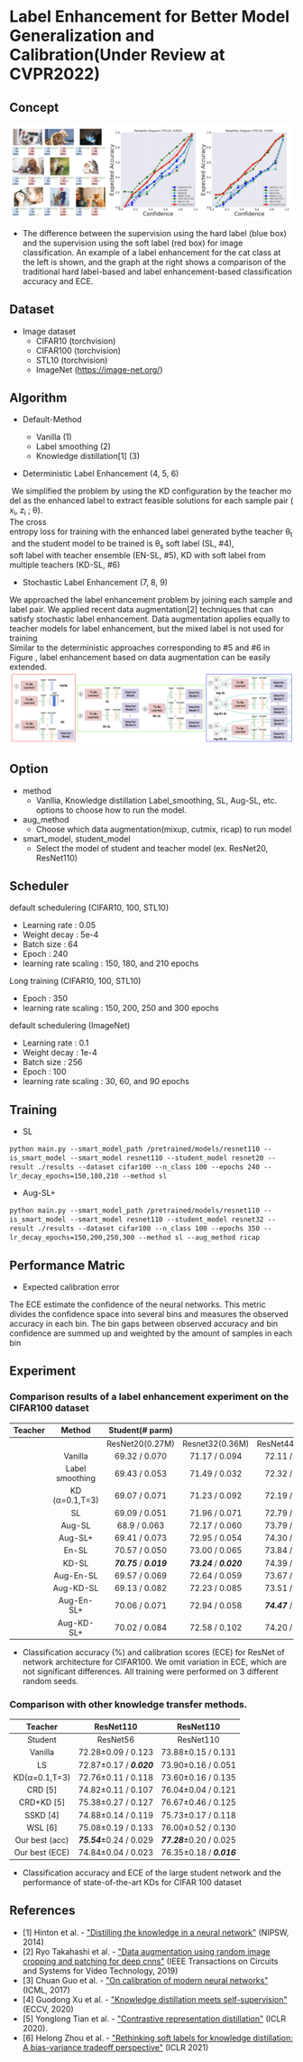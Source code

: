 Label Enhancement for Better Model Generalization and Calibration(Under Review at CVPR2022)
================================

Concept
-----------
![concept](./img/concept.png)
* The difference between the supervision using the hard label (blue box) and the supervision using the soft label (red box)
for image classification. An example of a label enhancement for the cat class at the left is shown, and the graph at the right shows a
comparison of the traditional hard label-based and label enhancement-based classification accuracy and ECE.

Dataset
-------
* Image dataset
  * CIFAR10 (torchvision)
  * CIFAR100 (torchvision)
  * STL10 (torchvision)
  * ImageNet (https://image-net.org/)


Algorithm 
---------
* Default-Method
    * Vanilla (1)
    * Label smoothing (2)
    * Knowledge distillation[1] (3)
    
* Deterministic Label Enhancement (4, 5, 6)

 We simplified the problem by using the KD configuration by the teacher model as the enhanced label to extract feasible solutions for each sample pair (x<sub>i</sub>, z<sub>i</sub>
; θ).   
The cross entropy loss for training with the enhanced label generated bythe teacher θ<sub>t</sub> and the student model to be trained is θ<sub>s</sub> soft label (SL, #4), soft label with teacher ensemble (EN-SL, #5), KD with soft label from multiple teachers (KD-SL, #6)

* Stochastic Label Enhancement (7, 8, 9)

We approached the label enhancement problem by joining each
sample and label pair. We applied recent data augmentation[2]
techniques that can satisfy stochastic label enhancement.
Data augmentation applies equally to teacher models for label enhancement, but the mixed label is not used for training   
Similar to the deterministic approaches corresponding to #5 and #6 in Figure , label enhancement based on data augmentation can be easily extended.
![concept](./img/approach.png)


Option 
--------
* method
  *  Vanllia, Knowledge distillation Label_smoothing, SL, Aug-SL, etc. options to choose how to run the model.
* aug_method 
  * Choose which data augmentation(mixup, cutmix, ricap) to run model
* smart_model, student_model 
  * Select the model of student and teacher model (ex. ResNet20, ResNet110)

Scheduler 
---------
default schedulering (CIFAR10, 100, STL10)
* Learning rate : 0.05
* Weight decay : 5e-4
* Batch size : 64
* Epoch : 240
* learning rate scaling : 150, 180, and 210 epochs

Long training (CIFAR10, 100, STL10)
* Epoch : 350
* learning rate scaling : 150, 200, 250 and 300 epochs

default schedulering (ImageNet)
* Learning rate : 0.1
* Weight decay : 1e-4
* Batch size : 256
* Epoch : 100
* learning rate scaling : 30, 60, and 90 epochs

Training
--------
* SL
```
python main.py --smart_model_path /pretrained/models/resnet110 --is_smart_model --smart_model resnet110 --student_model resnet20 --result ./results --dataset cifar100 --n_class 100 --epochs 240 --lr_decay_epochs=150,180,210 --method sl
```
* Aug-SL+
```
python main.py --smart_model_path /pretrained/models/resnet110 --is_smart_model --smart_model resnet110 --student_model resnet32 --result ./results --dataset cifar100 --n_class 100 --epochs 350 --lr_decay_epochs=150,200,250,300 --method sl --aug_method ricap
```
Performance Matric
--------
* Expected calibration error

The ECE estimate the confidence of the neural networks.
This metric divides the confidence space into several bins and measures the observed accuracy in each bin. The bin gaps between observed accuracy and bin confidence are summed up and weighted by the amount of samples in each bin

Experiment
--------
### Comparison results of a label enhancement experiment on the CIFAR100 dataset

| Teacher 	|      Method     	| Student(# parm) 	|                 	|                 	|                 	|                 	|
|:-------:	|:---------------:	|:---------------:	|:---------------:	|:---------------:	|:---------------:	|:---------------:	|
|         	|                 	| ResNet20(0.27M) 	| Resnet32(0.36M) 	| ResNet44(0.66M) 	| ResNet56(0.85M) 	| ResNet110(1.7M) 	|
|         	|     Vanilla     	|  69.32 / 0.070 	|  71.17 / 0.094  	|  72.11 / 0.109 	|  72.28 / 0.123  	|   73.88 / 0.131  	|
|         	| Label smoothing 	|  69.43 / 0.053 	|  71.49 / 0.032  	|  72.32 / ***0.018***  	|  72.87 / ***0.020*** 	|   73.90 / 0.051   	|
|         	|  KD (α=0.1,T=3) 	|  69.07 / 0.071  	|  71.23 / 0.092 	|  72.19 / 0.108  	|  72.76 / 0.118  	|   73.60 / 0.135  	|
|         	|        SL       	|  69.09 / 0.051  	|  71.96 / 0.071 	|  72.79 / 0.084 	|  73.59 / 0.085 	|  75.47 / 0.089 	|
|         	|      Aug-SL     	|  68.9 / 0.063  	|  72.17 / 0.060 	|  73.79 / 0.037 	|  74.87 / 0.025 	|  76.56 / 0.039 	|
|         	|     Aug-SL+     	|  69.41 / 0.073 	|  72.95 / 0.054 	|   74.30 / 0.048  	|  ***75.54*** / 0.028 	|  ***77.28*** / 0.025 	|
|         	|      En-SL      	|  70.57 / 0.050 	|  73.00 / 0.065  	|  73.84 / 0.072 	|  74.66 / 0.072 	|  76.39 / 0.071  	|
|         	|      KD-SL      	|  ***70.75*** / ***0.019*** 	|  ***73.24*** / ***0.020*** 	|  74.39 / 0.023  	|  74.84 / 0.023 	|  76.35 / ***0.016***  	|
|         	|    Aug-En-SL    	|  69.57 / 0.069 	|  72.64 / 0.059 	|  73.67 / 0.049 	|  74.66 / 0.055 	|  76.08 / 0.061 	|
|         	|    Aug-KD-SL    	|  69.13 / 0.082 	|  72.23 / 0.085 	|   73.51 / 0.080  	|  74.29 / 0.069  	|  76.04 / 0.088 	|
|         	|    Aug-En-SL+   	|  70.06 / 0.071  	|  72.94 / 0.058  	|  ***74.47*** / 0.059 	|  75.14 / 0.069 	|  76.86 / 0.074 	|
|         	|    Aug-KD-SL+   	|  70.02 / 0.084 	|  72.58 / 0.102  	|   74.20 / 0.086  	|  75.28 / 0.091  	|  76.48 / 0.089 	|

* Classification accuracy (%) and calibration scores (ECE) for ResNet of network architecture for CIFAR100. We omit variation in
ECE, which are not significant differences. All training were performed on 3 different random seeds.

### Comparison with other knowledge transfer methods.
|     Teacher    	|      ResNet110      	|      ResNet110     	|
|:--------------:	|:-------------------:	|:------------------:	|
|     Student    	|       ResNet56      	|      ResNet110     	|
| Vanilla        	|  72.28±0.09 / 0.123 	| 73.88±0.15 / 0.131 	|
| LS             	|  72.87±0.17 / ***0.020*** 	| 73.90±0.16 / 0.051 	|
| KD(α=0.1,T=3)  	| 72.76±0.11 / 0.118  	| 73.60±0.16 / 0.135 	|
| CRD [5]           	| 74.82±0.11 / 0.107  	| 76.04±0.04 / 0.121 	|
| CRD+KD [5]        	|  75.38±0.27 / 0.127 	| 76.67±0.46 / 0.125 	|
| SSKD [4]           	|  74.88±0.14 / 0.119 	| 75.73±0.17 / 0.118 	|
| WSL [6]            	|  75.08±0.19 / 0.133 	| 76.00±0.52 / 0.130 	|
| Our best (acc) 	|  ***75.54***±0.24 / 0.029 	| ***77.28***±0.20 / 0.025 	|
| Our best (ECE) 	|  74.84±0.04 / 0.023 	| 76.35±0.18 / ***0.016*** 	|
* Classification accuracy and ECE of the large student network and the performance of state-of-the-art KDs for CIFAR 100
dataset

 
References
 ----------------
* [1] Hinton et al. - ["Distilling the knowledge in a neural network"](https://arxiv.org/abs/1503.02531) (NIPSW, 2014)
* [2] Ryo Takahashi et al. - ["Data augmentation using random image cropping and patching for deep cnns"](https://arxiv.org/abs/1811.09030) (IEEE Transactions on Circuits and Systems for Video Technology, 2019)
* [3] Chuan Guo et al. - ["On calibration of modern neural networks"](https://arxiv.org/abs/1706.04599) (ICML, 2017)
* [4] Guodong Xu et al. - ["Knowledge distillation meets self-supervision"](https://arxiv.org/abs/2006.07114) (ECCV, 2020)
* [5] Yonglong Tian et al. - ["Contrastive representation distillation"](https://arxiv.org/abs/1910.10699) (ICLR 2020).
* [6] Helong Zhou et al. - ["Rethinking soft labels for knowledge distillation: A bias-variance tradeoff perspective"](https://arxiv.org/abs/2102.00650) (ICLR 2021)